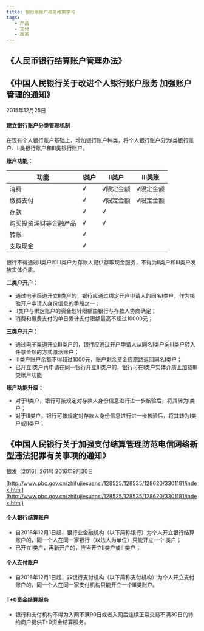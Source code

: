 ```yaml
---
title: 银行账账户相关政策学习
tags:
   - 产品
   - 支付
   - 政策
---
```


## 《人民币银行结算账户管理办法》

## 《中国人民银行关于改进个人银行账户服务 加强账户管理的通知》 
2015年12月25日

#### 建立银行账户分类管理机制
在现有个人银行账户基础上，增加银行账户种类，将个人银行账户分为Ⅰ类银行账户、Ⅱ类银行账户和Ⅲ类银行账户。

**账户功能：**

|功能|Ⅰ类户|Ⅱ类户|Ⅲ类账|
|-|-|-|-|
|消费|&radic;|&radic;限定金额|&radic;限定金额|
|缴费支付|&radic;|&radic;限定金额|&radic;限定金额|
|存款|&radic;|&radic;||
|购买投资理财等金融产品|&radic;|&radic;||
|转账|&radic;|||
|支取现金|&radic;||||

银行不得通过Ⅱ类户和Ⅲ类户为存款人提供存取现金服务，不得为Ⅱ类户和Ⅲ类户发放实体介质。

**二类户开户：**
* 通过电子渠道开立Ⅱ类户的，银行应通过绑定开户申请人的同名Ⅰ类户，作为核验开户申请人身份信息的手段之一；
* Ⅱ类户与绑定账户的资金划转限额由银行与存款人协商确定；
* 消费和缴费支付的单日累计支付限额最高不超过10000元；

**三类户开户：**
* 通过电子渠道开立Ⅲ类户的，银行应通过开户申请人从同名Ⅰ类户向Ⅲ类户转入任意金额的方式激活账户；
* Ⅲ类户账户余额不得超过1000元，账户剩余资金应原路返回同名I类户；
* 已开立Ⅰ类户再申请在同一银行开立Ⅲ类户的，银行可在Ⅰ类户实体介质上加载Ⅲ类账户功能

**账户功能升级：**
* 对于Ⅱ类户，银行可按规定对存款人身份信息进行进一步核验后，将其转为Ⅰ类户；
* 对于Ⅲ类户，银行可按规定对存款人身份信息进行进一步核验后，将其转为Ⅰ类户或Ⅱ类户；


## 《中国人民银行关于加强支付结算管理防范电信网络新型违法犯罪有关事项的通知》
银发〔2016〕261号 2016年9月30日

[http://www.pbc.gov.cn/zhifujiesuansi/128525/128535/128620/3301181/index.html](http://www.pbc.gov.cn/zhifujiesuansi/128525/128535/128620/3301181/index.html)

#### 个人银行结算账户
* 自2016年12月1日起，银行业金融机构（以下简称银行）为个人开立银行结算账户的，同一个人在同一家银行（以法人为单位）只能开立一个Ⅰ类户；
* 已开立Ⅰ类户，再新开户的，应当开立Ⅱ类户或Ⅲ类户；

#### 个人支付账户
* 自2016年12月1日起，非银行支付机构（以下简称支付机构）为个人开立支付账户的，同一个人在同一家支付机构只能开立一个Ⅲ类账户。

#### T+0资金结算服务
* 银行和支付机构不得为入网不满90日或者入网后连续正常交易不满30日的特约商户提供T+0资金结算服务。






 




